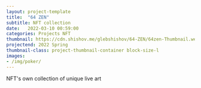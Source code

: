 ```yaml
---
layout: project-template
title:  "64 ZEN"
subtitle: NFT collection
date:   2022-03-10 00:59:00
categories: Projects NFT
thumbnail: https://cdn.shishov.me/glebshishov/64-ZEN/64zen-Thumbnail.webp
projectend: 2022 Spring
thumbnail-class: project-thumbnail-container block-size-l
images:
- /img/poker/
---
```

NFT's own collection of unique live art